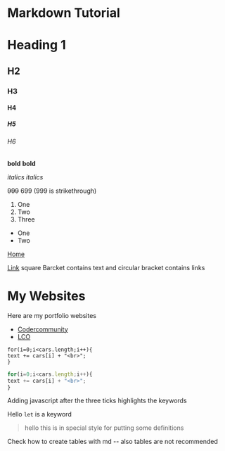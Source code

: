 # Markdown Tutorial

# Heading 1
## H2
### H3
#### H4
##### H5
###### H6

**bold**
__bold__

*italics*
_italics_

~~999~~ 699 (999 is strikethrough)

1. One
2. Two
3. Three

- One
- Two

[Home](https://google.com "Google link by Asit")   

[Link](https://google.com) 
square Barcket contains text and circular bracket contains links

# My Websites

Here are my portfolio websites

- [Codercommunity](web.codercommunity.io)
- [LCO](web.learncodeonline.in)

```
for(i=0;i<cars.length;i++){
text += cars[i] + "<br>";
}
```

```javascript
for(i=0;i<cars.length;i++){
text += cars[i] + "<br>";
}
```
Adding javascript after the three ticks highlights the keywords

Hello `let` is a keyword

> hello this is in special style for putting some definitions

Check how to create tables with md -- also tables are not recommended



